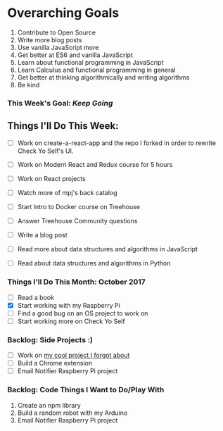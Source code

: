 # Overarching Goals
1. Contribute to Open Source
2. Write more blog posts
3. Use vanilla JavaScript more
4. Get better at ES6 and vanilla JavaScript
5. Learn about functional programming in JavaScript
6. Learn Calculus and functional programming in general
7. Get better at thinking algorithmically and writing algorithms
8. Be kind


### This Week's Goal: *Keep Going*

## Things I'll Do This Week:
- [ ] Work on create-a-react-app and the repo I forked in order to rewrite Check Yo Self's UI.
- [ ] Work on Modern React and Redux course for 5 hours
- [ ] Work on React projects
- [ ] Watch more of mpj's back catalog
- [ ] Start Intro to Docker course on Treehouse
- [ ] Answer Treehouse Community questions
- [ ] Write a blog post
- [ ] Read more about data structures and algorithms in JavaScript
- [ ] Read about data structures and algorithms in Python


### Things I'll Do This Month: October 2017
- [ ] Read a book
- [x] Start working with my Raspberry Pi
- [ ] Find a good bug on an OS project to work on
- [ ] Start working more on Check Yo Self

### Backlog: Side Projects :)
- [ ] Work on [my cool project I forgot about](https://codepen.io/twhite96/pen/4b7f4bee11d03343ed7ec934b7c575e4)
- [ ] Build a Chrome extension
- [ ] Email Notifier Raspberry Pi project

### Backlog: Code Things I Want to Do/Play With
1. Create an npm library
2. Build a random robot with my Arduino
3. Email Notifier Raspberry Pi project
